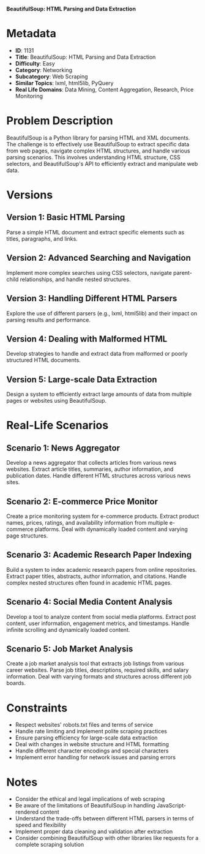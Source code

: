 **BeautifulSoup: HTML Parsing and Data Extraction**

# Metadata

- **ID**: 1131
- **Title**: BeautifulSoup: HTML Parsing and Data Extraction
- **Difficulty**: Easy
- **Category**: Networking
- **Subcategory**: Web Scraping
- **Similar Topics**: lxml, html5lib, PyQuery
- **Real Life Domains**: Data Mining, Content Aggregation, Research, Price Monitoring

# Problem Description

BeautifulSoup is a Python library for parsing HTML and XML documents. The challenge is to effectively use BeautifulSoup to extract specific data from web pages, navigate complex HTML structures, and handle various parsing scenarios. This involves understanding HTML structure, CSS selectors, and BeautifulSoup's API to efficiently extract and manipulate web data.

# Versions

## Version 1: Basic HTML Parsing

Parse a simple HTML document and extract specific elements such as titles, paragraphs, and links.

## Version 2: Advanced Searching and Navigation

Implement more complex searches using CSS selectors, navigate parent-child relationships, and handle nested structures.

## Version 3: Handling Different HTML Parsers

Explore the use of different parsers (e.g., lxml, html5lib) and their impact on parsing results and performance.

## Version 4: Dealing with Malformed HTML

Develop strategies to handle and extract data from malformed or poorly structured HTML documents.

## Version 5: Large-scale Data Extraction

Design a system to efficiently extract large amounts of data from multiple pages or websites using BeautifulSoup.

# Real-Life Scenarios

## Scenario 1: News Aggregator

Develop a news aggregator that collects articles from various news websites. Extract article titles, summaries, author information, and publication dates. Handle different HTML structures across various news sites.

## Scenario 2: E-commerce Price Monitor

Create a price monitoring system for e-commerce products. Extract product names, prices, ratings, and availability information from multiple e-commerce platforms. Deal with dynamically loaded content and varying page structures.

## Scenario 3: Academic Research Paper Indexing

Build a system to index academic research papers from online repositories. Extract paper titles, abstracts, author information, and citations. Handle complex nested structures often found in academic HTML pages.

## Scenario 4: Social Media Content Analysis

Develop a tool to analyze content from social media platforms. Extract post content, user information, engagement metrics, and timestamps. Handle infinite scrolling and dynamically loaded content.

## Scenario 5: Job Market Analysis

Create a job market analysis tool that extracts job listings from various career websites. Parse job titles, descriptions, required skills, and salary information. Deal with varying formats and structures across different job boards.

# Constraints

- Respect websites' robots.txt files and terms of service
- Handle rate limiting and implement polite scraping practices
- Ensure parsing efficiency for large-scale data extraction
- Deal with changes in website structure and HTML formatting
- Handle different character encodings and special characters
- Implement error handling for network issues and parsing errors

# Notes

- Consider the ethical and legal implications of web scraping
- Be aware of the limitations of BeautifulSoup in handling JavaScript-rendered content
- Understand the trade-offs between different HTML parsers in terms of speed and flexibility
- Implement proper data cleaning and validation after extraction
- Consider combining BeautifulSoup with other libraries like requests for a complete scraping solution